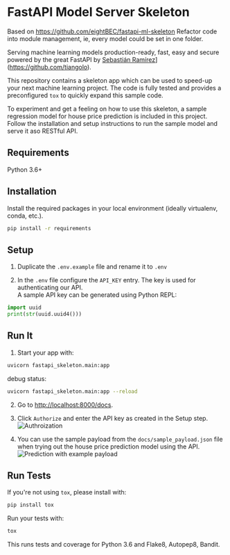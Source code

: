 # FastAPI Model Server Skeleton

Based on https://github.com/eightBEC/fastapi-ml-skeleton
Refactor code into module management, ie, every model could be set in one folder.


Serving machine learning models production-ready, fast, easy and secure powered by the great FastAPI by [Sebastián Ramírez]([)](https://github.com/tiangolo).

This repository contains a skeleton app which can be used to speed-up your next machine learning project. The code is fully tested and provides a preconfigured `tox` to quickly expand this sample code.

To experiment and get a feeling on how to use this skeleton, a sample regression model for house price prediction is included in this project. Follow the installation and setup instructions to run the sample model and serve it aso RESTful API.


## Requirements

Python 3.6+

## Installation
Install the required packages in your local environment (ideally virtualenv, conda, etc.).
```bash
pip install -r requirements
``` 


## Setup
1. Duplicate the `.env.example` file and rename it to `.env` 


2. In the `.env` file configure the `API_KEY` entry. The key is used for authenticating our API. <br>
   A sample API key can be generated using Python REPL:
```python
import uuid
print(str(uuid.uuid4()))
```

## Run It

1. Start your  app with: 

```bash
uvicorn fastapi_skeleton.main:app
```

debug status:
```bash
uvicorn fastapi_skeleton.main:app --reload
```

2. Go to [http://localhost:8000/docs](http://localhost:8000/docs).
   
3. Click `Authorize` and enter the API key as created in the Setup step.
![Authroization](./docs/authorize.png)
   
4. You can use the sample payload from the `docs/sample_payload.json` file when trying out the house price prediction model using the API.
   ![Prediction with example payload](./docs/sample_payload.png)

## Run Tests

If you're not using `tox`, please install with:
```bash
pip install tox
```

Run your tests with: 
```bash
tox
```

This runs tests and coverage for Python 3.6 and Flake8, Autopep8, Bandit.
